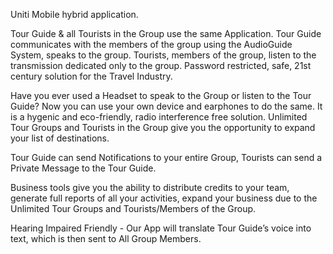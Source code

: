 Uniti
Mobile hybrid application.

Tour Guide & all Tourists in the Group use the same Application. Tour Guide communicates with the members of the group using the AudioGuide System, speaks to the group. Tourists, members of the group, listen to the transmission dedicated only to the group. Password restricted, safe, 21st century solution for the Travel Industry.

Have you ever used a Headset to speak to the Group or listen to the Tour Guide? Now you can use your own device and earphones to do the same. It is a hygenic and eco-friendly, radio interference free solution. Unlimited Tour Groups and Tourists in the Group give you the opportunity to expand your list of destinations. 

Tour Guide can send Notifications to your entire Group, Tourists can send a Private Message to the Tour Guide.

Business tools give you the ability to distribute credits to your team, generate full reports of all your activities, expand your business due to the Unlimited Tour Groups and Tourists/Members of the Group.

Hearing Impaired Friendly - Our App will translate Tour Guide’s voice into text, which is then sent to All Group Members.
